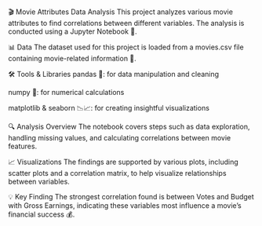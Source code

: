 🎬 Movie Attributes Data Analysis
This project analyzes various movie attributes to find correlations between different variables. The analysis is conducted using a Jupyter Notebook 📝.

📊 Data
The dataset used for this project is loaded from a movies.csv file containing movie-related information 🎥.

🛠 Tools & Libraries
pandas 🐼: for data manipulation and cleaning

numpy 🔢: for numerical calculations

matplotlib & seaborn 📉📈: for creating insightful visualizations

🔍 Analysis Overview
The notebook covers steps such as data exploration, handling missing values, and calculating correlations between movie features.

📈 Visualizations
The findings are supported by various plots, including scatter plots and a correlation matrix, to help visualize relationships between variables.

💡 Key Finding
The strongest correlation found is between Votes and Budget with Gross Earnings, indicating these variables most influence a movie’s financial success 💰.

